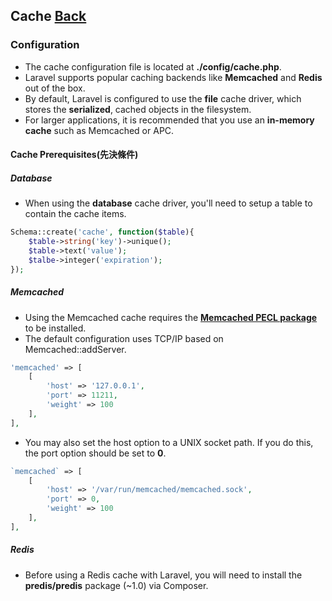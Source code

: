## Cache [Back](./../laravel.md)

### Configuration

- The cache configuration file is located at **./config/cache.php**.
- Laravel supports popular caching backends like **Memcached** and **Redis** out of the box.
- By default, Laravel is configured to use the **file** cache driver, which stores the **serialized**, cached objects in the filesystem.
- For larger applications, it is recommended that you use an **in-memory cache** such as Memcached or APC.

#### Cache Prerequisites(先決條件)

##### Database

- When using the **database** cache driver, you'll need to setup a table to contain the cache items.

```php
Schema::create('cache', function($table){
	$table->string('key')->unique();
	$table->text('value');
	$talbe->integer('expiration');
});
```

##### Memcached

- Using the Memcached cache requires the [**Memcached PECL package**](http://pecl.php.net/package/memcached) to be installed.
- The default configuration uses TCP/IP based on Memcached::addServer.

```php
'memcached' => [
    [
        'host' => '127.0.0.1',
        'port' => 11211,
        'weight' => 100
    ],
],
```

- You may also set the host option to a UNIX socket path. If you do this, the port option should be set to **0**.

```php
`memcached` => [
	[
		'host' => '/var/run/memcached/memcached.sock',
		'port' => 0,
		'weight' => 100
	],
],
```

##### Redis

- Before using a Redis cache with Laravel, you will need to install the **predis/predis** package (~1.0) via Composer.
